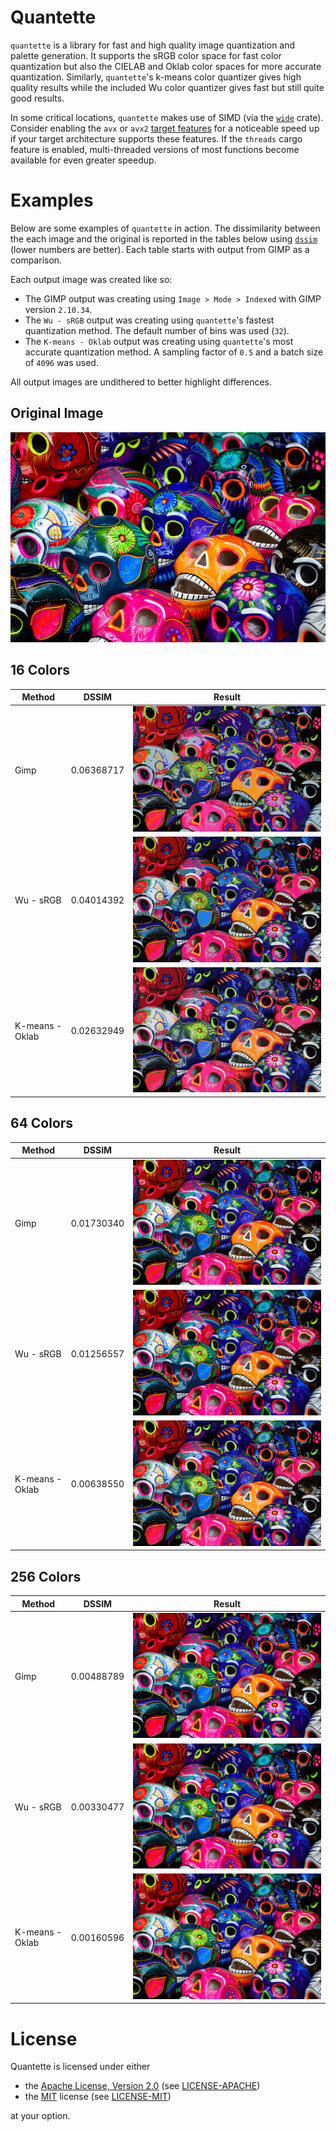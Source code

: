 # Quantette

`quantette` is a library for fast and high quality image quantization and palette generation.
It supports the sRGB color space for fast color quantization but also the CIELAB and Oklab
color spaces for more accurate quantization. Similarly, `quantette`'s k-means color quantizer
gives high quality results while the included Wu color quantizer gives fast but still quite good results.

In some critical locations, `quantette` makes use of SIMD
(via the [`wide`](https://crates.io/crates/wide) crate).
Consider enabling the `avx` or `avx2`
[target features](https://doc.rust-lang.org/reference/conditional-compilation.html#target_feature)
for a noticeable speed up if your target architecture supports these features.
If the `threads` cargo feature is enabled, multi-threaded versions of most functions
become available for even greater speedup.

# Examples

Below are some examples of `quantette` in action.
The dissimilarity between the each image and the original is reported in the tables below
using [`dssim`](https://crates.io/crates/dssim) (lower numbers are better).
Each table starts with output from GIMP as a comparison.

Each output image was created like so:
- The GIMP output was creating using `Image > Mode > Indexed` with GIMP version `2.10.34`.
- The `Wu - sRGB` output was creating using `quantette`'s fastest quantization method.
  The default number of bins was used (`32`).
- The `K-means - Oklab` output was creating using `quantette`'s most accurate quantization method.
  A sampling factor of `0.5` and a batch size of `4096` was used.

All output images are undithered to better highlight differences.

## Original Image

![Calaveras](img/CQ100/img/calaveras.png)

## 16 Colors

| Method          | DSSIM      | Result                        |
| --------------- | ---------- | ----------------------------- |
| Gimp            | 0.06368717 | ![](docs/gimp_16.png)         |
| Wu - sRGB       | 0.04014392 | ![](docs/wu_srgb_16.png)      |
| K-means - Oklab | 0.02632949 | ![](docs/kmeans_oklab_16.png) |

## 64 Colors

| Method          | DSSIM      | Result                        |
| --------------- | ---------- | ----------------------------- |
| Gimp            | 0.01730340 | ![](docs/gimp_64.png)         |
| Wu - sRGB       | 0.01256557 | ![](docs/wu_srgb_64.png)      |
| K-means - Oklab | 0.00638550 | ![](docs/kmeans_oklab_64.png) |

## 256 Colors

| Method          | DSSIM      | Result                         |
| --------------- | ---------- | ------------------------------ |
| Gimp            | 0.00488789 | ![](docs/gimp_256.png)         |
| Wu - sRGB       | 0.00330477 | ![](docs/wu_srgb_256.png)      |
| K-means - Oklab | 0.00160596 | ![](docs/kmeans_oklab_256.png) |

# License

Quantette is licensed under either
- the [Apache License, Version 2.0](https://www.apache.org/licenses/LICENSE-2.0) (see [LICENSE-APACHE](LICENSE-APACHE))
- the [MIT](http://opensource.org/licenses/MIT) license (see [LICENSE-MIT](LICENSE-MIT))

at your option.
